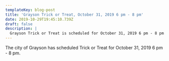 ```yaml
---
templateKey: blog-post
title: 'Grayson Trick or Treat, October 31, 2019 6 pm - 8 pm'
date: 2019-10-29T19:45:10.739Z
draft: false
description: |
  Grayson Trick or Treat is scheduled for October 31, 2019 6 pm - 8 pm
---
```

The city of Grayson has scheduled Trick or Treat for October 31, 2019 6 pm - 8 pm.
